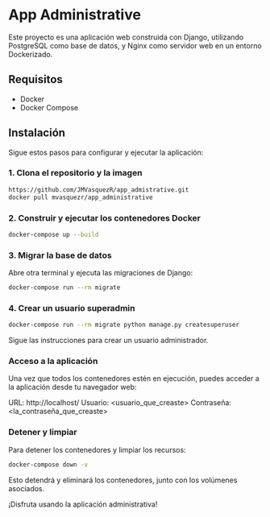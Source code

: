 # App Administrative

Este proyecto es una aplicación web construida con Django, utilizando PostgreSQL como base de datos, y Nginx como
servidor web en un entorno Dockerizado.

## Requisitos

- Docker
- Docker Compose

## Instalación

Sigue estos pasos para configurar y ejecutar la aplicación:

### 1. Clona el repositorio y la imagen

```sh
https://github.com/JMVasquezR/app_admistrative.git
docker pull mvasquezr/app_administrative
```

### 2. Construir y ejecutar los contenedores Docker

```sh
docker-compose up --build
```

### 3. Migrar la base de datos

Abre otra terminal y ejecuta las migraciones de Django:

```sh
docker-compose run --rm migrate
```

### 4. Crear un usuario superadmin

```sh
docker-compose run --rm migrate python manage.py createsuperuser
```

Sigue las instrucciones para crear un usuario administrador.

### Acceso a la aplicación

Una vez que todos los contenedores estén en ejecución, puedes acceder a la aplicación desde tu navegador web:

URL: http://localhost/
Usuario: <usuario_que_creaste>
Contraseña: <la_contraseña_que_creaste>

### Detener y limpiar
Para detener los contenedores y limpiar los recursos:

```sh
docker-compose down -v
```

Esto detendrá y eliminará los contenedores, junto con los volúmenes asociados.

¡Disfruta usando la aplicación administrativa!